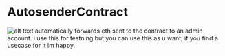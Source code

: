 # AutosenderContract
![alt text](https://iili.io/HExE4ku.png)
automatically forwards eth sent to the contract to an admin account.
i use this for testning but you can use this as u want, if you find a usecase for it im happy.
